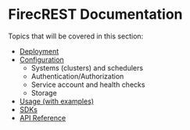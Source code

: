 # FirecREST Documentation

Topics that will be covered in this section:

- [Deployment](./deploy/README.md)
- [Configuration](./conf/README.md)
  - Systems (clusters) and schedulers
  - Authentication/Authorization
  - Service account and health checks
  - Storage
- [Usage (with examples)](./use/README.md)
- [SDKs](https://pyfirecrest.readthedocs.io/en/stable/index.html)
- [API Reference](./api/README.md)

